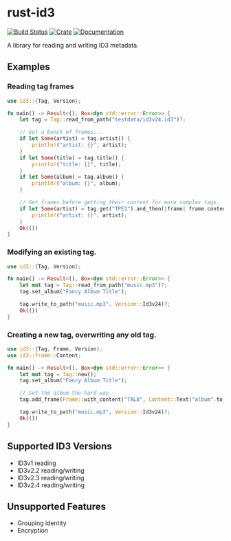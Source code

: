 rust-id3
========
[![Build Status](https://github.com/polyfloyd/rust-id3/workflows/CI/badge.svg)](https://github.com/polyfloyd/rust-id3/actions)
[![Crate](https://img.shields.io/crates/v/id3.svg)](https://crates.io/crates/id3)
[![Documentation](https://docs.rs/id3/badge.svg)](https://docs.rs/id3/)

A library for reading and writing ID3 metadata.


## Examples

### Reading tag frames
```rust
use id3::{Tag, Version};

fn main() -> Result<(), Box<dyn std::error::Error>> {
    let tag = Tag::read_from_path("testdata/id3v24.id3")?;

    // Get a bunch of frames...
    if let Some(artist) = tag.artist() {
        println!("artist: {}", artist);
    }
    if let Some(title) = tag.title() {
        println!("title: {}", title);
    }
    if let Some(album) = tag.album() {
        println!("album: {}", album);
    }

    // Get frames before getting their content for more complex tags.
    if let Some(artist) = tag.get("TPE1").and_then(|frame| frame.content().text()) {
        println!("artist: {}", artist);
    }
    Ok(())
}
```

### Modifying an existing tag.
```rust
use id3::{Tag, Version};

fn main() -> Result<(), Box<dyn std::error::Error>> {
    let mut tag = Tag::read_from_path("music.mp3")?;
    tag.set_album("Fancy Album Title");

    tag.write_to_path("music.mp3", Version::Id3v24)?;
    Ok(())
}
```

### Creating a new tag, overwriting any old tag.
```rust
use id3::{Tag, Frame, Version};
use id3::frame::Content;

fn main() -> Result<(), Box<dyn std::error::Error>> {
    let mut tag = Tag::new();
    tag.set_album("Fancy Album Title");

    // Set the album the hard way.
    tag.add_frame(Frame::with_content("TALB", Content::Text("album".to_string())));

    tag.write_to_path("music.mp3", Version::Id3v24)?;
    Ok(())
}
```


## Supported ID3 Versions

  * ID3v1 reading
  * ID3v2.2 reading/writing
  * ID3v2.3 reading/writing
  * ID3v2.4 reading/writing

## Unsupported Features

  * Grouping identity
  * Encryption
